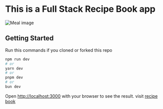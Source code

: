 # This is a Full Stack Recipe Book app
![Meal image](https://images.unsplash.com/photo-1519708227418-c8fd9a32b7a2?w=500&auto=format&fit=crop&q=60&ixlib=rb-4.0.3&ixid=M3wxMjA3fDB8MHxzZWFyY2h8Mnx8bWVhbHxlbnwwfHwwfHx8MA%3D%3D)
## Getting Started

Run this commands if you cloned or forked this repo

```bash
npm run dev
# or
yarn dev
# or
pnpm dev
# or
bun dev
```

Open [http://localhost:3000](http://localhost:3000) with your browser to see the result.
visit [recipe book](https://recipe-book-lemon.vercel.app/)


